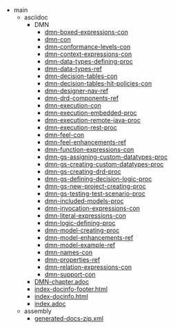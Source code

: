 * main
    * asciidoc
        * DMN
            * [dmn-boxed-expressions-con](main/asciidoc/DMN/dmn-boxed-expressions-con.asciidoc)
            * [dmn-con](dmn-con.asciidoc)
            * [dmn-conformance-levels-con](dmn-conformance-levels-con.asciidoc)
            * [dmn-context-expressions-con](dmn-context-expressions-con.asciidoc)
            * [dmn-data-types-defining-proc](dmn-data-types-defining-proc.asciidoc)
            * [dmn-data-types-ref](dmn-data-types-ref.asciidoc)
            * [dmn-decision-tables-con](dmn-decision-tables-con.asciidoc)
            * [dmn-decision-tables-hit-policies-con](dmn-decision-tables-hit-policies-con.asciidoc)
            * [dmn-designer-nav-ref](dmn-designer-nav-ref.asciidoc)
            * [dmn-drd-components-ref](dmn-drd-components-ref.asciidoc)
            * [dmn-execution-con](dmn-execution-con.asciidoc)
            * [dmn-execution-embedded-proc](dmn-execution-embedded-proc.asciidoc)
            * [dmn-execution-remote-java-proc](dmn-execution-remote-java-proc.asciidoc)
            * [dmn-execution-rest-proc](dmn-execution-rest-proc.asciidoc)
            * [dmn-feel-con](dmn-feel-con.asciidoc)
            * [dmn-feel-enhancements-ref](dmn-feel-enhancements-ref.asciidoc)
            * [dmn-function-expressions-con](dmn-function-expressions-con.asciidoc)
            * [dmn-gs-assigning-custom-datatypes-proc](dmn-gs-assigning-custom-datatypes-proc.asciidoc)
            * [dmn-gs-creating-custom-datatypes-proc](dmn-gs-creating-custom-datatypes-proc.asciidoc)
            * [dmn-gs-creating-drd-proc](dmn-gs-creating-drd-proc.asciidoc)
            * [dmn-gs-defining-decision-logic-proc](dmn-gs-defining-decision-logic-proc.asciidoc)
            * [dmn-gs-new-project-creating-proc](dmn-gs-new-project-creating-proc.asciidoc)
            * [dmn-gs-testing-test-scenario-proc](dmn-gs-testing-test-scenario-proc.asciidoc)
            * [dmn-included-models-proc](dmn-included-models-proc.asciidoc)
            * [dmn-invocation-expressions-con](dmn-invocation-expressions-con.asciidoc)
            * [dmn-literal-expressions-con](dmn-literal-expressions-con.asciidoc)
            * [dmn-logic-defining-proc](dmn-logic-defining-proc.asciidoc)
            * [dmn-model-creating-proc](dmn-model-creating-proc.asciidoc)
            * [dmn-model-enhancements-ref](dmn-model-enhancements-ref.asciidoc)
            * [dmn-model-example-ref](dmn-model-example-ref.asciidoc)
            * [dmn-names-con](dmn-names-con.asciidoc)
            * [dmn-properties-ref](dmn-properties-ref.asciidoc)
            * [dmn-relation-expressions-con](dmn-relation-expressions-con.asciidoc)
            * [dmn-support-con](dmn-support-con.asciidoc)
        * [DMN-chapter.adoc](main/asciidoc/DMN-chapter.adoc)
        * [index-docinfo-footer.html](main/asciidoc/index-docinfo-footer.html)
        * [index-docinfo.html](main/asciidoc/index-docinfo.html)
        * [index.adoc](main/asciidoc/index.adoc)
    * assembly
        * [generated-docs-zip.xml](main/assembly/generated-docs-zip.xml)
